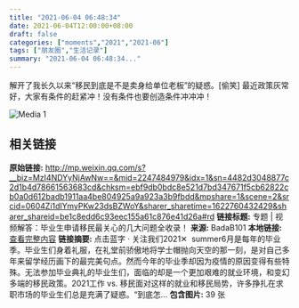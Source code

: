 ```yaml
---
title: "2021-06-04 06:48:34"
date: 2021-06-04T12:00:00+08:00
draft: false
categories: ["moments","2021","2021-06"]
tags: ["朋友圈","生活记录"]
summary: "2021-06-04 06:48:34..."
---
```


解开了我长久以来“移民到底是不是卖身给单位老板”的疑惑。[偷笑] 最近政策灰常好，大家有条件的赶紧冲！没有条件也要创造条件冲冲冲！

![Media 1](/Moments/photos/2021-06-04/202106040648340.jpg)

## 相关链接

**原始链接:** http://mp.weixin.qq.com/s?__biz=MzI4NDYyNjAwNw==&mid=2247484979&idx=1&sn=4482d3048877c2d1b4d78661563683cd&chksm=ebf9db0bdc8e521d7bd347671f5cb62822cb0a0d612badb1911aa4be804925a9a923a3b9fbdd&mpshare=1&scene=2&srcid=0604Zi1dIYmyPKw23dsBZWoY&sharer_sharetime=1622760432429&sharer_shareid=be1c8edd6c93eec155a61c876e41d26a#rd
**链接标题:** 专题 | 视频解答：毕业生申请移民最关心的几大问题全收录！
**来源:** BadaB101
**本地链接:** [查看完整内容](/link_content/2021/06/2021-06-04-2/link_content/)
**链接摘要:** 点击蓝字 · 关注我们2021✕  summer6月是每年的毕业季。毕业生们身着礼服，在礼堂前骄傲地将学士帽抛向天空的那一刻，是对自己多年来留学经历画下的最完美句点。然而今年的毕业季却因为疫情的原因变得有些特殊。无法参加毕业典礼的毕业生们，面临的却是一个更加艰难的就业环境，和变幻多端的移民政策。2021工作 vs. 移民面对这样的就业和移民局势，许多挣扎在求职市场的毕业生们总是充满了疑惑。“到底怎...
**包含图片:** 39 张

